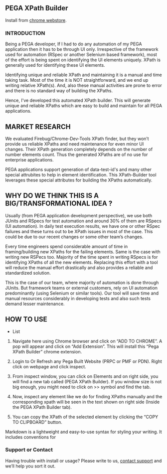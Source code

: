 ## PEGA XPath Builder

Install from [chrome webstore](https://chrome.google.com/webstore/detail/pega-xpath-builder/egkbiiglhcgopbejlhmekoopkjcgbgoj).

### INTRODUCTION
 
Being a PEGA developer, If I had to do any automation of my PEGA application then it has to be through UI only. Irrespective of the framework used for automation (RSpec or another Selenium based framework), most of the effort is being spent on identifying the UI elements uniquely. XPath is generally used for identifying these UI elements.
 
Identifying unique and reliable XPath and maintaining it is a manual and time taking task. Most of the time it is NOT straightforward, and we end up writing relative XPath(s). And, also these manual activities are prone to error and there is no standard way of building the XPaths.
 
Hence, I've developed this automated XPath builder. This will generate unique and reliable XPaths which are easy to build and maintain for all PEGA applications.

## MARKET RESEARCH
 
We evaluated Firebug/Chrome-Dev-Tools XPath finder, but they won’t provide us reliable XPaths and need maintenance for even minor UI changes. Their XPath generation completely depends on the number of number elements count. Thus the generated XPaths are of no use for enterprise applications.

PEGA applications support generation of data-test-id's and many other special attrubites to help in element identification. This XPath-Builder tool leverages these special attributes for building the XPaths automatically.
 
## WHY DO WE THINK THIS IS A BIG/TRANSFORMATIONAL IDEA ?
 
Usually (from PEGA application development perspective), we use both JUnits and RSpecs for test automation and around 30% of them are RSpecs (UI automation).  In daily test execution results, we have one or other RSpec failures and these turns out to be XPath issues in most of the case. This could be due to our recent changes or some other team’s changes.
  
Every time engineers spend considerable amount of time in framing/building new XPaths for the failing elements. Same is the case with writing new RSPecs too. Majority of the time spent in writing RSpecs is for identifying XPaths of all the new elements. Replacing this effort with a tool will reduce the manual effort drastically and also provides a reliable and standardized solution.
 
This is the case of our team, where majority of automation is done through JUnits. But framework teams or external customers, rely on UI automation predominantly (using Selenium or similar tools). Our tool will save time and manual resources considerably in developing tests and also such tests demand lesser maintenance.

## HOW TO USE
 
 - List
 
1. Navigate here using Chrome browser and click on “ADD TO CHROME”. A pop will appear and click on “Add Extension”. This will install this “Pega XPath Builder” chrome extension.
 
2. Login to Or Refresh any Pega Built Website (PRPC or PMF or PDN). Right click on webpage and click inspect.
 
3. From inspect window, you can click on Elements and on right side, you will find a new tab called (PEGA XPath Builder). If you window size is not big enough, you might need to click on >> symbol and find the tab.
 
4. Now, inspect any element like we do for finding XPaths manually and the corresponding xpath will be seen in the text shown on right side (Inside the PEGA XPath Builder tab).
 
5. You can copy the XPath of the selected element by clicking the “COPY TO CLIPBOARD” button.

Markdown is a lightweight and easy-to-use syntax for styling your writing. It includes conventions for

### Support or Contact

Having trouble with install or usage? Please write to us, [contact support](mail:complanboy2@gmail.com) and we’ll help you sort it out.
